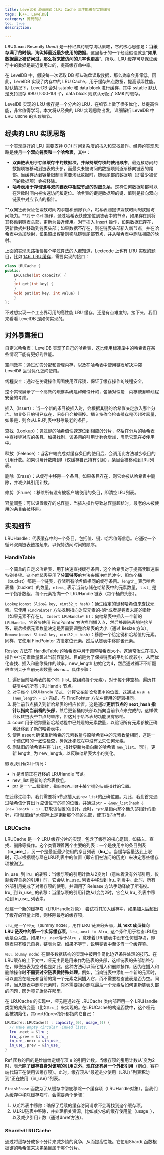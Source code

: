 ```yaml
---
title: LevelDB 源码阅读：LRU Cache 高性能缓存实现细节
tags: [C++, LevelDB]
category: 源码剖析
toc: true
description: 

---
```


LRU(Least Recently Used) 是一种经典的缓存淘汰策略，它的核心思想是：**当缓存满了的时候，淘汰掉最近最少使用的数据**。这里基于的一个经验假设就是“**如果数据最近被访问过，那么将来被访问的几率也更高**”。所以，LRU 缓存可以保证缓存中的数据是最近使用过的，提高缓存命中率。

在 LevelDB 中，假设每一次读取 DB 都从磁盘读取数据，那么效率会非常低。因此，LevelDB 实现了内存中的 LRU Cache，用于缓存热点数据，提高读写性能。默认情况下，LevelDB 会对 sstable 和 data block 进行缓存，其中 sstable 默认是支持缓存 990 (1000-10) 个，data block 则默认分配了 8MB 的缓存。

LevelDB 实现的 LRU 缓存是一个分片的 LRU，在细节上做了很多优化，以提高性能，非常值得学习。本文将从经典的 LRU 实现思路出发，详细解析 LevelDB 中 LRU Cache 的实现细节。

<!-- more -->

## 经典的 LRU 实现思路

一个实现良好的 LRU 需要支持 O(1) 时间复杂度的插入和查找操作。经典的实现思路是使用**一个双向链表和一个哈希表**，其中：

- **双向链表用于存储缓存中的数据项，并保持缓存项的使用顺序**。最近被访问的数据项被移动到链表的头部，而最久未被访问的数据项则逐渐移向链表的尾部。当缓存达到容量限制而需要淘汰数据时，链表尾部的数据项（即最少被访问的数据项）会被移除。
- **哈希表用于存储键与双向链表中相应节点的对应关系**，这样任何数据项都可以在常数时间内被快速访问和定位。哈希表的键是数据项的键，值则是指向双向链表中对应节点的指针。

**双向链表保证在常数时间内添加和删除节点，哈希表则提供常数时间的数据访问能力。**对于 Get 操作，通过哈希表快速定位到链表中的节点，如果存在则将其移动到链表头部，更新为最近使用。对于插入 Insert 操作，如果数据已存在，更新数据并移动到链表头部；如果数据不存在，则在链表头部插入新节点，并在哈希表中添加映射，如果超出容量则移除链表尾部节点，并从哈希表中删除相应的映射。

上面的实现思路相信每个学过算法的人都知道，Leetcode 上也有 LRU 实现的题目，比如 [146. LRU 缓存](https://leetcode.com/problems/lru-cache/)，需要实现的接口：

```c++
class LRUCache {
public:
    LRUCache(int capacity) {
    }
    int get(int key) {
    }
    void put(int key, int value) {    
    }
};
```

不过想实现一个工业界可用的高性能 LRU 缓存，还是有点难度的。接下来，我们来看看 LevelDB 是如何实现的。

## 对外暴露接口



自定义哈希表：LevelDB 实现了自己的哈希表，这比使用标凑库中的哈希表在某些情况下能有更好的性能。

空间效率：通过动态分配和管理内存，以及在哈希表中使用链表解决冲突，LevelDB 尝试优化空间使用。

线程安全：通过在关键操作周围使用互斥锁，保证了缓存操作的线程安全。

这个实现展示了一个高效的缓存系统是如何设计的，包括对性能、内存使用和线程安全的考虑。


插入（Insert）：当一个新的条目被插入时，会根据其键的哈希值决定放入哪个分片。如果条目的键已存在，旧条目会被替换。插入操作会检查缓存是否超过容量，如果是，则会从LRU列表中移除最老的条目。

查找（Lookup）：通过键的哈希值快速定位到相应的分片，然后在分片的哈希表中查找键对应的条目。如果找到，该条目的引用计数会增加，表示它现在被使用中。

释放（Release）：当客户端完成对缓存条目的使用后，会调用此方法减少条目的引用计数。如果引用计数降到1（仅缓存自己持有引用），条目会被移动到LRU列表。

删除（Erase）：从缓存中移除一个条目。如果条目存在，则它会被从哈希表中删除，并减少其引用计数。

修剪（Prune）：移除所有没有被客户端使用的条目，即清空LRU列表。

容量调整：可以设置缓存的总容量，当插入操作导致总容量超标时，最老的未被使用的条目会被移除。



## 实现细节


LRUHandle：代表缓存中的一个条目，包括值、键、哈希值等信息。它通过一个循环双向链表链接起来，以保持访问时间的顺序。

### HandleTable

一个简单的自定义哈希表，用于快速查找缓存条目，这个哈希表对于提高读取速率特别关键。这个哈希表采用了**分离链表**的方法来解决哈希冲突，即每个桶（bucket）都是一个链表，存储所有哈希值相同的缓存条目。`length_` 表示哈希表桶（bucket）的数量，`elems_` 表示当前存储在哈希表中的元素数量，`list_` 是一个指针数组，每个元素指向一个 LRUHandle 链表（每个桶的头部）。

`Lookup(const Slice& key, uint32_t hash)`：通过给定的键和哈希值来查找元素。它使用 `FindPointer` 方法找到指向对应元素的指针或者是链表末尾的指针（如果元素不存在）。
`Insert(LRUHandle* h)`：向哈希表中插入一个新的 `LRUHandle`。它首先使用 FindPointer 方法找到插入点，然后处理链表的链接关系，最后根据元素数量决定是否需要调整哈希表的大小（通过 Resize 方法）。
`Remove(const Slice& key, uint32_t hash)`：移除一个给定键和哈希值的元素。同样，它使用 FindPointer 方法定位元素，然后从链表中移除该元素。


Resize 方法在 HandleTable 的哈希表中用于调整哈希表大小，这通常发生在插入操作中当元素数量超过当前容量时。目的是为了保持链表的平均长度较小，从而优化查找、插入和删除操作的效率。new_length 初始化为4，然后通过循环不断翻倍直到大于当前元素数量 elems_。具体步骤：

1. 遍历当前哈希表的每个桶（list_ 数组的每个元素），对于每个非空桶，遍历其链表中的所有 LRUHandle 节点。
2. 对于每个 LRUHandle 节点，计算它在新哈希表中的位置，这通过 `hash & (new_length - 1)` 完成，与 FindPointer 方法中使用的逻辑相同。
3. 将当前节点插入到新哈希表的相应位置。这是通过**更新节点的 next_hash 指针以指向当前桶的头部**，然后更新桶的头部以指向当前节点来完成的。这样做会反转链表中节点的顺序，但这对于哈希表的功能没有影响。
4. count 用于跟踪重新哈希过程中已处理的元素数量，以验证所有元素都被正确地迁移到了新的哈希表中。
5. 使用 assert 确保重新哈希的元素数量与原哈希表中的元素数量相同，这是一个调试时的一致性检查，确保迁移过程中没有丢失任何元素。
6. 删除旧的哈希表并将 `list_` 指针更新为指向新的哈希表 `new_list`。同时，更新 length_ 为 new_length，以反映哈希表大小的变化。



假设我们有如下情况：

- h 是当前正在迁移的 LRUHandle 节点。
- new_list 是新的哈希表数组。
- ptr 是一个二级指针，指向new_list中某个桶的头部指针的位置。

在迁移过程中，我们需要将h节点插入到`new_list`的正确位置。为此，我们首先通过哈希值计算出 h 应该位于的桶的位置，并通过`ptr = &new_list[hash & (new_length - 1)];`获取该位置的指针。此时，`*ptr`是指向那个桶头部指针的指针，将h赋值给*ptr实际上是更新那个桶的头部，使其指向h节点。

### LRUCache

LRUCache 是一个 LRU 缓存分片的实现，包含了缓存的核心逻辑，如插入、查找、删除等操作。这个类管理着两个主要的列表：一个是使用中的条目列表（**in_use_**），另一个是最近最少使用的条目列表（**lru_**）。当缓存容量达到上限时，可以根据缓存项在LRU列表中的位置（即它们被访问的历史）来决定哪些缓存项被淘汰。

in_use_ 到 lru_ 的转移：当缓存项的引用计数从2变为1（意味着没有外部引用，仅剩缓存自身的引用）时，它会从 in_use_ 列表中移动到 lru_ 列表中。此时，所有外部引用完成了对缓存项的使用，并调用了 Release 方法手动释放了所有权。
lru_ 到 in_use_ 的转移：当缓存项的引用计数从1变为2时，它会从 lru_ 列表中移动到 in_use_ 列表中。


创建一个新的缓存项（LRUHandle对象），尝试将其加入缓存中，如果加入后超出了缓存的容量上限，则移除最老的缓存项。



`lru_`是一个哑元（dummy node），用作 LRU 链表的头部，**其 next 成员指向 LRU 链表中的第一个实际缓存项**。`lru_.next != &lru_` 这个条件用于检查LRU链表是否为空。如果`lru_.next`等于`&lru_`，意味着LRU链表中没有任何缓存项，即链表只有哑元自身，链表为空。如果不等于，说明链表中至少有一个缓存项。

`哑元（dummy node）`在很多数据结构的实现中被用作简化边界条件处理的技巧。在LRU缓存的上下文中，哑元主要是用来作为链表的头部，这样链表的头部始终存在，即使链表为空时也是如此。这种方法可以简化插入和删除操作，因为在插入和删除操作时**不需要对空链表做特殊处理**。例如，当向链表中添加一个新的元素时，可以直接在哑元和当前的第一个元素之间插入它，而不需要检查链表是否为空。同样，当从链表中删除元素时，你不需要担心删除最后一个元素后如何更新链表头部的问题，因为哑元始终在那里。

在 LRUCache 的实现中，哑元是通过在 LRUCache 类内部声明一个 LRUHandle 类型的成员变量（比如`lru_`）来实现的。在LRUCache的构造函数中，这个哑元会被初始化，其next和prev指针都指向它自己：

```cpp
LRUCache::LRUCache() : capacity_(0), usage_(0) {
  // Make empty circular linked lists.
  lru_.next = &lru_;
  lru_.prev = &lru_;
  in_use_.next = &in_use_;
  in_use_.prev = &in_use_;
}
```

Ref 函数的目的是增加给定缓存项 e 的引用计数。当缓存项的引用计数从1变为2时，表示**除了缓存自身对该项的引用之外，现在还有另一个外部引用**（例如，客户端代码正在使用该缓存项）。此时，缓存项从“最近最少使用（LRU）”列表移动到“正在使用（in_use）”列表。



`FinishErase` 函数为了从缓存中彻底移除一个缓存项（LRUHandle对象）。当我们从缓存中移除缓存项时，会需要两个步骤：

1. 从哈希表中移除：确保了后续的缓存访问请求不会再找到这个缓存项。
2. 从LRU链表中移除，并处理相关资源，比如减少总的缓存使用量（usage_），以及减少引用计数（通过Unref方法）。



### ShardedLRUCache

通过将缓存分成多个分片来减少锁的竞争，从而提高性能。它使用Shard()函数根据键的哈希值来决定条目属于哪个分片。
